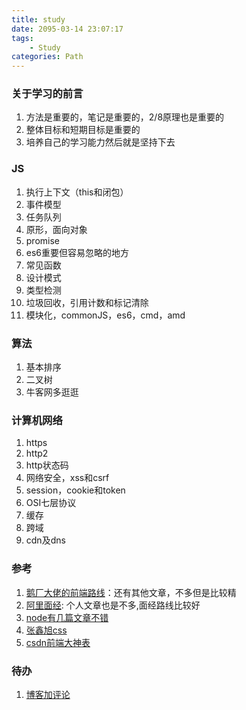 ```yaml
---
title: study
date: 2095-03-14 23:07:17
tags:
    - Study
categories: Path
---
```

### 关于学习的前言
1. 方法是重要的，笔记是重要的，2/8原理也是重要的
2. 整体目标和短期目标是重要的
3. 培养自己的学习能力然后就是坚持下去
<!--more-->
### JS
1. 执行上下文（this和闭包）
2. 事件模型
3. 任务队列
4. 原形，面向对象
5. promise
6. es6重要但容易忽略的地方
7. 常见函数
8. 设计模式
9. 类型检测
10. 垃圾回收，引用计数和标记清除
11. 模块化，commonJS，es6，cmd，amd

### 算法
1. 基本排序
2. 二叉树
3. 牛客网多逛逛

### 计算机网络
1. https
2. http2
3. http状态码
4. 网络安全，xss和csrf
5. session，cookie和token
6. OSI七层协议
7. 缓存
8. 跨域
10. cdn及dns

### 参考
1. [鹅厂大佬的前端路线](http://hpoenixf.com/posts/25280/#more)：还有其他文章，不多但是比较精
2. [阿里面经](https://juejin.im/post/5a64541bf265da3e2d338862): 个人文章也是不多,面经路线比较好
3. [node有几篇文章不错](https://www.jianshu.com/u/8ef07831a5fb)
4. [张鑫旭css](http://www.zhangxinxu.com/)
5. [csdn前端大神表](https://blog.csdn.net/daimomo000/article/details/62887152)



### 待办
1. [博客加评论](https://imsun.net/posts/gitment-introduction/)